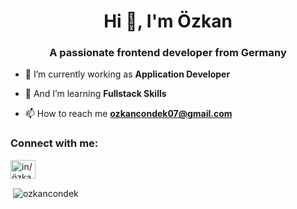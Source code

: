 <h1 align="center">Hi 👋, I'm Özkan</h1>
<h3 align="center">A passionate frontend developer from Germany</h3>

- 🔭 I’m currently working as **Application Developer**

- 🌱 And I’m learning **Fullstack Skills**

- 📫 How to reach me **ozkancondek07@gmail.com**

<h3 align="left">Connect with me:</h3>
<p align="left">
<a href="https://linkedin.com/in/in/özkan-cöndek" target="blank"><img align="center" src="https://raw.githubusercontent.com/rahuldkjain/github-profile-readme-generator/master/src/images/icons/Social/linked-in-alt.svg" alt="in/özkan-cöndek" height="30" width="40" /></a>
</p>

<p>&nbsp;<img align="center" src="https://github-readme-stats.vercel.app/api?username=ozkancondek&show_icons=true&locale=en" alt="ozkancondek" /></p>
